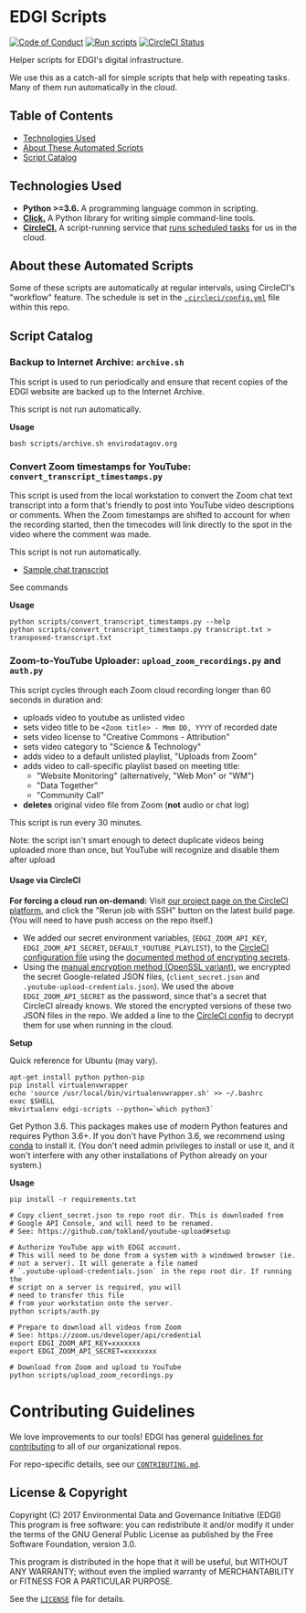 # EDGI Scripts

[![Code of Conduct](https://img.shields.io/badge/%E2%9D%A4-code%20of%20conduct-blue.svg?style=flat)](https://github.com/edgi-govdata-archiving/overview/blob/master/CONDUCT.md) [![Run scripts](https://img.shields.io/badge/scheduled%20scripts-RUN-44cc11.svg)][circleci-proj]
[![CircleCI Status](https://img.shields.io/circleci/project/github/edgi-govdata-archiving/edgi-scripts.svg?label=CircleCI)][circleci-proj]

Helper scripts for EDGI's digital infrastructure.

We use this as a catch-all for simple scripts that help with repeating tasks. Many of them run automatically in the cloud.

## Table of Contents

- [Technologies Used](#technologies-used)
- [About These Automated Scripts](#about-these-automated-scripts)
- [Script Catalog](#script-catalog)

## Technologies Used

- **Python >=3.6.** A programming language common in scripting.
- [**Click.**][click] A Python library for writing simple command-line
  tools.
- [**CircleCI.**][circleci] A script-running service that [runs scheduled
  tasks][circleci-cron] for us in the cloud.
  
## About these Automated Scripts

Some of these scripts are automatically at regular intervals,
using CircleCI's "workflow" feature. The schedule is set in the
[`.circleci/config.yml`][circleci-config] file within this repo.

## Script Catalog

### Backup to Internet Archive: `archive.sh`

This script is used to run periodically and ensure that recent copies of
the EDGI website are backed up to the Internet Archive.

This script is not run automatically.

**Usage**

```
bash scripts/archive.sh envirodatagov.org
```

### Convert Zoom timestamps for YouTube: `convert_transcript_timestamps.py`

This script is used from the local workstation to convert the Zoom chat
text transcript into a form that's friendly to post into YouTube video
descriptions or comments. When the Zoom timestamps are shifted to
account for when the recording started, then the timecodes will link
directly to the spot in the video where the comment was made.

This script is not run automatically.

- [Sample chat transcript](https://gist.github.com/patcon/68820d1eb90c0bd707c773ce57312d92)

See commands

**Usage**

```
python scripts/convert_transcript_timestamps.py --help
python scripts/convert_transcript_timestamps.py transcript.txt > transposed-transcript.txt
```

### Zoom-to-YouTube Uploader: `upload_zoom_recordings.py` and `auth.py`

This script cycles through each Zoom cloud recording longer than 60
seconds in duration and:

* uploads video to youtube as unlisted video
* sets video title to be `<Zoom title> - Mmm DD, YYYY` of recorded date
* sets video license to "Creative Commons - Attribution"
* sets video category to "Science & Technology"
* adds video to a default unlisted playlist, "Uploads from Zoom"
* adds video to call-specific playlist based on meeting title:
  * "Website Monitoring" (alternatively, "Web Mon" or "WM")
  * "Data Together"
  * "Community Call"
* **deletes** original video file from Zoom (**not** audio or chat log)

This script is run every 30 minutes.

Note: the script isn't smart enough to detect duplicate videos being
uploaded more than once, but YouTube will recognize and disable them
after upload

#### Usage via CircleCI

**For forcing a cloud run on-demand:** Visit [our project page on the
CircleCI platform][circleci-proj], and click the "Rerun job with SSH"
button on the latest build page. (You will need to have push access on
the repo itself.)

* We added our secret environment variables, (`EDGI_ZOOM_API_KEY`,
  `EDGI_ZOOM_API_SECRET`, `DEFAULT_YOUTUBE_PLAYLIST`), to the [CircleCI configuration
file][circleci-config] using the [documented method of encrypting
secrets][circleci-envvars].
* Using the [manual encryption method (OpenSSL
  variant)][circleci-encfile], we encrypted the secret Google-related JSON
files, (`client_secret.json` and `.youtube-upload-credentials.json`). We
used the above `EDGI_ZOOM_API_SECRET` as the password, since that's a
secret that CircleCI already knows. We stored the encrypted versions of
these two JSON files in the repo. We added a line to the [CircleCI
config][circleci-config] to decrypt them for use when running in the
cloud.

**Setup**

Quick reference for Ubuntu (may vary).

```
apt-get install python python-pip
pip install virtualenvwrapper
echo 'source /usr/local/bin/virtualenvwrapper.sh' >> ~/.bashrc
exec $SHELL
mkvirtualenv edgi-scripts --python=`which python3`
```
Get Python 3.6. This packages makes use of modern Python features and requires Python 3.6+. If you don't have Python 3.6, we recommend using [conda][conda] to install it. (You don't need admin privileges to install or use it, and it won't interfere with any other installations of Python already on your system.)

**Usage**

```
pip install -r requirements.txt

# Copy client_secret.json to repo root dir. This is downloaded from
# Google API Console, and will need to be renamed.
# See: https://github.com/tokland/youtube-upload#setup

# Authorize YouTube app with EDGI account.
# This will need to be done from a system with a windowed browser (ie.
# not a server). It will generate a file named
# `.youtube-upload-credentials.json` in the repo root dir. If running the
# script on a server is required, you will 
# need to transfer this file
# from your workstation onto the server.
python scripts/auth.py

# Prepare to download all videos from Zoom
# See: https://zoom.us/developer/api/credential
export EDGI_ZOOM_API_KEY=xxxxxxx
export EDGI_ZOOM_API_SECRET=xxxxxxxx

# Download from Zoom and upload to YouTube
python scripts/upload_zoom_recordings.py
```

# Contributing Guidelines

We love improvements to our tools! EDGI has general [guidelines for
contributing](https://github.com/edgi-govdata-archiving/overview/blob/master/CONTRIBUTING.md)
to all of our organizational repos.

For repo-specific details, see our [`CONTRIBUTING.md`](CONTRIBUTING.md).

## License & Copyright

Copyright (C) 2017 Environmental Data and Governance Initiative (EDGI)
This program is free software: you can redistribute it and/or modify it
under the terms of the GNU General Public License as published by the
Free Software Foundation, version 3.0.

This program is distributed in the hope that it will be useful, but
WITHOUT ANY WARRANTY; without even the implied warranty of
MERCHANTABILITY or FITNESS FOR A PARTICULAR PURPOSE.

See the [`LICENSE`](/LICENSE) file for details.

<!-- Links -->
[click]: http://click.pocoo.org/5/
[circleci]: https://circleci.com/docs/1.0/introduction/
[circleci-cron]: https://support.circleci.com/hc/en-us/articles/115015481128-Scheduling-jobs-cron-for-builds-
[circleci-envvars]: https://circleci.com/docs/2.0/env-vars/#notes-on-security
[circleci-encfile]: https://github.com/circleci/encrypted-files
[circleci-config]: https://github.com/edgi-govdata-archiving/edgi-scripts/blob/master/.circleci/config.yml
[circleci-proj]: https://circleci.com/gh/edgi-govdata-archiving/edgi-scripts
[conda]: https://conda.io/miniconda.html